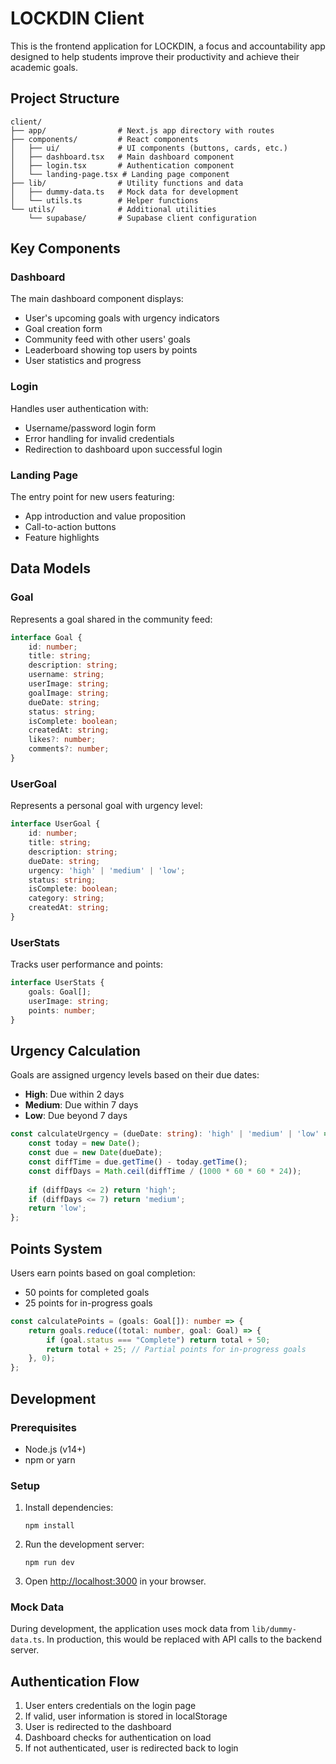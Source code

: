 # LOCKDIN Client

This is the frontend application for LOCKDIN, a focus and accountability app designed to help students improve their productivity and achieve their academic goals.

## Project Structure

```
client/
├── app/                # Next.js app directory with routes
├── components/         # React components
│   ├── ui/             # UI components (buttons, cards, etc.)
│   ├── dashboard.tsx   # Main dashboard component
│   ├── login.tsx       # Authentication component
│   └── landing-page.tsx # Landing page component
├── lib/                # Utility functions and data
│   ├── dummy-data.ts   # Mock data for development
│   └── utils.ts        # Helper functions
└── utils/              # Additional utilities
    └── supabase/       # Supabase client configuration
```

## Key Components

### Dashboard

The main dashboard component displays:
- User's upcoming goals with urgency indicators
- Goal creation form
- Community feed with other users' goals
- Leaderboard showing top users by points
- User statistics and progress

### Login

Handles user authentication with:
- Username/password login form
- Error handling for invalid credentials
- Redirection to dashboard upon successful login

### Landing Page

The entry point for new users featuring:
- App introduction and value proposition
- Call-to-action buttons
- Feature highlights

## Data Models

### Goal

Represents a goal shared in the community feed:

```typescript
interface Goal {
    id: number;
    title: string;
    description: string;
    username: string;
    userImage: string;
    goalImage: string;
    dueDate: string;
    status: string;
    isComplete: boolean;
    createdAt: string;
    likes?: number;
    comments?: number;
}
```

### UserGoal

Represents a personal goal with urgency level:

```typescript
interface UserGoal {
    id: number;
    title: string;
    description: string;
    dueDate: string;
    urgency: 'high' | 'medium' | 'low';
    status: string;
    isComplete: boolean;
    category: string;
    createdAt: string;
}
```

### UserStats

Tracks user performance and points:

```typescript
interface UserStats {
    goals: Goal[];
    userImage: string;
    points: number;
}
```

## Urgency Calculation

Goals are assigned urgency levels based on their due dates:

- **High**: Due within 2 days
- **Medium**: Due within 7 days
- **Low**: Due beyond 7 days

```typescript
const calculateUrgency = (dueDate: string): 'high' | 'medium' | 'low' => {
    const today = new Date();
    const due = new Date(dueDate);
    const diffTime = due.getTime() - today.getTime();
    const diffDays = Math.ceil(diffTime / (1000 * 60 * 60 * 24));
    
    if (diffDays <= 2) return 'high';
    if (diffDays <= 7) return 'medium';
    return 'low';
};
```

## Points System

Users earn points based on goal completion:
- 50 points for completed goals
- 25 points for in-progress goals

```typescript
const calculatePoints = (goals: Goal[]): number => {
    return goals.reduce((total: number, goal: Goal) => {
        if (goal.status === "Complete") return total + 50;
        return total + 25; // Partial points for in-progress goals
    }, 0);
};
```

## Development

### Prerequisites

- Node.js (v14+)
- npm or yarn

### Setup

1. Install dependencies:
   ```
   npm install
   ```

2. Run the development server:
   ```
   npm run dev
   ```

3. Open [http://localhost:3000](http://localhost:3000) in your browser.

### Mock Data

During development, the application uses mock data from `lib/dummy-data.ts`. In production, this would be replaced with API calls to the backend server.

## Authentication Flow

1. User enters credentials on the login page
2. If valid, user information is stored in localStorage
3. User is redirected to the dashboard
4. Dashboard checks for authentication on load
5. If not authenticated, user is redirected back to login

